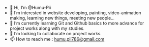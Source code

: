 - 👋 Hi, I’m @Humu-Pii
- 👀 I’m interested in website developing, painting, video-animation making, learning new things, meeting new people...
- 🌱 I’m currently learning Git and Github basics to more advance for project works along with my studies.
- 💞️ I’m looking to collaborate on project works
- 📫 How to reach me : humu.pii786@gmail.com

<!---
Humu-Pii/Humu-Pii is a ✨ special ✨ repository because its `README.md` (this file) appears on your GitHub profile.
You can click the Preview link to take a look at your changes.
--->
